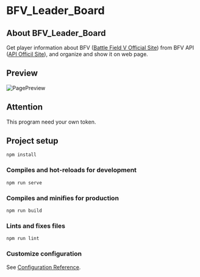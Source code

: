 # BFV_Leader_Board

## About BFV_Leader_Board
Get player information about BFV ([Battle Field V Official Site](https://www.ea.com/ja-jp/games/battlefield/battlefield-5)) from BFV API ([API Officil Site](https://battlefieldtracker.com/)), and 
organize and show it on web page.

## Preview
![PagePreview](./Preview.png)

## Attention
This program need your own token.

## Project setup
```
npm install
```

### Compiles and hot-reloads for development
```
npm run serve
```

### Compiles and minifies for production
```
npm run build
```

### Lints and fixes files
```
npm run lint
```

### Customize configuration
See [Configuration Reference](https://cli.vuejs.org/config/).
